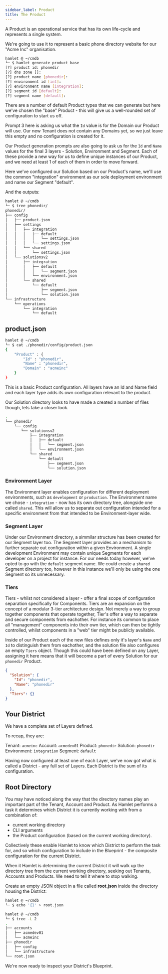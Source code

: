 ```yaml
---
sidebar_label: Product
title: The Product
---
```


A Product is an operational service that has its own life-cycle and represents a single system.

We're going to use it to represent a basic phone directory website for our "Acme Inc" organisation.

```bash
hamlet @ ~/cmdb
└─ $ hamlet generate product base
[?] product id: phonedir
[?] dns zone []:
[?] product name [phonedir]:
[?] environment id [int]:
[?] environment name [integration]:
[?] segment id [default]:
[?] segment name [default]:
```

There are a number of default Product types that we can generate but here we've chosen the "base" Product - this will give us a well-rounded set of configuration to start us off.

Prompt 3 here is asking us what the `Id` value is for the Domain our Product will use. Our new Tenant does not contain any Domains yet, so we just leave this empty and no configuration is created for it.

Our Product generation prompts are also going to ask us for the `Id` and `Name` values for the final 3 layers - Solution, Environment and Segment. Each of these provide a new way for us to define unique instances of our Product, and we need at least 1 of each of them in order to move forward.

Here we've configured our Solution based on our Product's name, we'll use the common "integration" environment as our sole deployment environment and name our Segment "default".

And the outputs:

```bash
hamlet @ ~/cmdb
└─ $ tree phonedir/
phonedir/
├── config
│   ├── product.json
│   ├── settings
│   │   ├── integration
│   │   │   ├── default
│   │   │   │   └── settings.json
│   │   │   └── settings.json
│   │   └── shared
│   │       └── settings.json
│   └── solutionsv2
│       ├── integration
│       │   ├── default
│       │   │   └── segment.json
│       │   └── environment.json
│       └── shared
│           └── default
│               ├── segment.json
│               └── solution.json
└── infrastructure
    └── operations
        └── integration
            └── default
```

## product.json

```bash
hamlet @ ~/cmdb
└─ $ cat ./phonedir/config/product.json
{
    "Product" : {
        "Id" : "phonedir",
        "Name" : "phonedir",
        "Domain" : "acmeinc"
    }
}
```

This is a basic Product configuration. All layers have an Id and Name field and each layer type adds its own configuration relevant to the product.

Our Solution directory looks to have made a created a number of files though, lets take a closer look.

```bash
.
└── phonedir
    └── config
       └── solutionsv2
           ├── integration
           │   ├── default
           │   │   └── segment.json
           │   └── environment.json
           └── shared
               └── default
                   ├── segment.json
                   └── solution.json
```

### Environment Layer

The Environment layer enables configuration for different deployment environments, such as `development` or `production`. The Environment name we chose - `integration` - now has its own directory tree, alongside one called `shared`. This will allow us to separate out configuration intended for a specific environment from that intended to be Environment-layer wide.

### Segment Layer

Under our Environment directory, a simmilar structure has been created for our Segment layer too. The Segment layer provides an a mechanism to further separate out configuration within a given Environment. A single development Environment may contain unique Segments for each developer on a project for instance. For our needs today however, we've opted to go with the `default` segment name. We could create a `shared` Segment directory too, however in this instance we'll only be using the one Segment so its unnecessary.

### Tiers

Tiers - whilst not considered a layer - offer a final scope of configuration separation specifically for Components. Tiers are an expansion on the concept of a modular 3-tier architecture design. Not merely a way to group together components that operate together, Tier's offer a way to separate and secure components from eachother. For instance its common to place all "management" components into their own tier, which can then be tightly controlled, whilst components in a "web" tier might be publicly available.

Inside of our Product each of the new files defines only it's layer's `Name` and `Id` to distinguish them from eachother, and the solution file also configures an empty `Tiers` object. Though this could have been defined on any Layer, assigning it here means that it will become a part of every Solution for our `phonedir` Product.

```json
{
  "Solution": {
    "Id": "phonedir",
    "Name": "phonedir"
  },
  "Tiers": {}
}
```

## Your District

We have a complete set of Layers defined.

To recap, they are:

Tenant: `acmeinc`
Account: `acmedev01`
Product: `phonedir`
Solution: `phonedir`
Environment: `integration`
Segment: `default`

Having now configured at least one of each Layer, we've now got what is called a District - any full set of Layers. Each District is the sum of its configuration.

## Root Directory

You may have noticed along the way that the directory names play an important part of the Tenant, Account and Product. As Hamlet performs a task it determines which District it is currently working with from a combination of:

- current working directory
- CLI arguments
- the Product configuration (based on the current working directory).

Collectively these enable Hamlet to know which District to perform the task for, and so which configuration to include in the Blueprint - the composite configuration for the current District.

When it Hamlet is determining the current District it will walk up the directory tree from the current working directory, seeking out Tenants, Accounts and Products. We need to tell it where to stop walking.

Create an empty JSON object in a file called **root.json** inside the directory housing the District:

```bash
hamlet @ ~/cmdb
└─ $ echo '{}' > root.json

hamlet @ ~/cmdb
└─ $ tree -L 2
.
├── accounts
│   ├── acmedev01
│   └── acmeinc
├── phonedir
│   ├── config
│   └── infrastructure
└── root.json
```

We're now ready to inspect your District's Blueprint.
